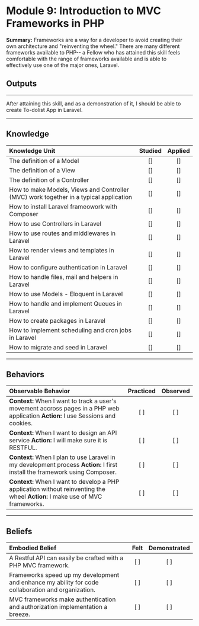 # Module 9:   Introduction to MVC Frameworks in PHP

**Summary:**
Frameworks are a way for a developer to avoid creating their own architecture and "reinventing the wheel." There are many different frameworks available to PHP-- a Fellow who has attained this skill feels comfortable with the range of frameworks available and is able to effectively use one of the major ones, Laravel.


## **Outputs**
----------
After attaining this skill, and as a demonstration of it, I should be able to create To-dolist App in Laravel.


----------
## **Knowledge**


| Knowledge Unit   |      Studied      | Applied |
|:-------------|:------------------:|:--------:|
| The definition of a Model | [] | [] |
| The definition of a View | [] | [] |
| The definition of a Controller | [] | [] |
| How to make Models, Views and Controller (MVC) work together in a typical application | [] | [] |
| How to install Laravel frameowork with Composer | [] | [] |
| How to use Controllers in Laravel | [] | [] |
| How to use routes and middlewares in Laravel| [] | [] |
| How to render views and templates in Laravel | [] | [] |
| How to configure authentication in Laravel | [] | [] |
| How to handle files, mail and helpers in Laravel | [] | [] |
| How to use Models - Eloquent in Laravel | [] | [] |
| How to handle and implement Queues in Laravel | [] | [] |
| How to create packages in Laravel | [] | [] |
| How to implement scheduling and cron jobs in Laravel| [] | [] |
| How to migrate and seed in Laravel| [] | [] |

----------


## **Behaviors**

| Observable Behavior   |      Practiced      | Observed |
|:-------------|:------------------:|:--------:|
| **Context:** When I want to track a user's movement accross pages in a PHP web application **Action:**  I use Sessions and cookies.| [ ] | [ ]  |
| **Context:**  When I want to design an API service **Action:** I will make sure it is RESTFUL. |   [ ]   |   [ ] |
| **Context:**  When I plan to use Laravel in my development process **Action:** I first install the framework using Composer. |   [ ]   |   [ ] |
| **Context:**  When I want to develop a PHP application without reinventing the wheel **Action:** I make use of MVC frameworks. |   [ ]   |   [ ] |

----------


## **Beliefs**


| Embodied Belief   |      Felt      | Demonstrated |
|:-------------|:------------------:|:--------:|
| A Restful API can easily be crafted with a PHP MVC framework. | [ ] | [ ]  |
| Frameworks speed up my development and enhance my ability for code collaboration and organization.  |   [ ]   |   [ ] |
| MVC frameworks make authentication and authorization implementation a breeze. |   [ ]   |   [ ] |

